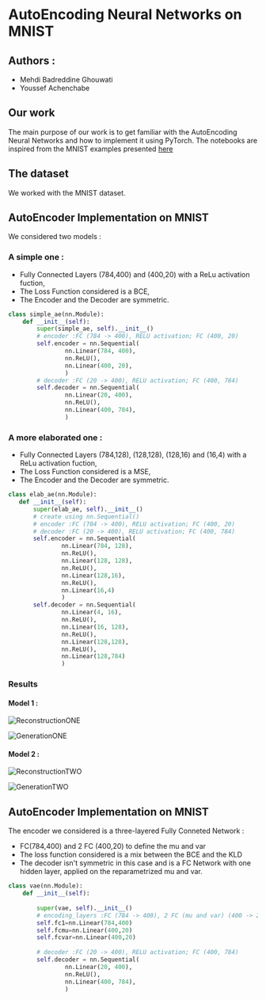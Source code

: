 # AutoEncoding Neural Networks on MNIST

## Authors : 
 - Mehdi Badreddine Ghouwati
 - Youssef Achenchabe
## Our work
The main purpose of our work is to get familiar with the AutoEncoding Neural Networks and how to implement it using PyTorch. The notebooks are inspired from the MNIST examples presented [here](https://github.com/L1aoXingyu/pytorch-beginner/tree/master/08-AutoEncoder)

## The dataset
We worked with the MNIST dataset.


## AutoEncoder Implementation on MNIST
We considered two models :
 ### A simple one :
 * Fully Connected Layers (784,400) and (400,20) with a ReLu activation fuction,
 * The Loss Function considered is a BCE,
 * The Encoder and the Decoder are symmetric.
```python
class simple_ae(nn.Module):
    def __init__(self):
        super(simple_ae, self).__init__()
        # encoder :FC (784 -> 400), RELU activation; FC (400, 20)
        self.encoder = nn.Sequential(
                nn.Linear(784, 400),
                nn.ReLU(),
                nn.Linear(400, 20),
                )
        # decoder :FC (20 -> 400), RELU activation; FC (400, 784)
        self.decoder = nn.Sequential(
                nn.Linear(20, 400),
                nn.ReLU(),
                nn.Linear(400, 784),
                )
```

 ### A more elaborated one :
 * Fully Connected Layers (784,128), (128,128), (128,16) and (16,4) with a ReLu activation fuction,
 * The Loss Function considered is a MSE,
 * The Encoder and the Decoder are symmetric.
 ```python
 class elab_ae(nn.Module):
    def __init__(self):
        super(elab_ae, self).__init__()
        # create using nn.Sequential()
        # encoder :FC (784 -> 400), RELU activation; FC (400, 20)
        # decoder :FC (20 -> 400), RELU activation; FC (400, 784)
        self.encoder = nn.Sequential(
                nn.Linear(784, 128),
                nn.ReLU(),
                nn.Linear(128, 128),
                nn.ReLU(),
                nn.Linear(128,16),
                nn.ReLU(),
                nn.Linear(16,4)
                )
        self.decoder = nn.Sequential(
                nn.Linear(4, 16),
                nn.ReLU(),
                nn.Linear(16, 128),
                nn.ReLU(),
                nn.Linear(128,128),
                nn.ReLU(),
                nn.Linear(128,784)
                )
 ```

### Results

#### Model 1 :

![ReconstructionONE](https://github.com/mbghouwa/AE-AutoEncoder_PyTorch/tree/master/images/ae_1_recon.png)


![GenerationONE](https://github.com/mbghouwa/AE-AutoEncoder_PyTorch/tree/master/images/ae_1_gene.png)

#### Model 2 :

![ReconstructionTWO](https://github.com/mbghouwa/AE-AutoEncoder_PyTorch/tree/master/images/ae_2_recon.png)

![GenerationTWO](https://github.com/mbghouwa/AE-AutoEncoder_PyTorch/tree/master/images/ae_2_gene.png)

## AutoEncoder Implementation on MNIST

The encoder we considered is a three-layered Fully Conneted Network :

* FC(784,400) and 2 FC (400,20) to define the mu and var
* The loss function considered is a mix between the BCE and the KLD
* The decoder isn't symmetric in this case and is a FC Network with one hidden layer, applied on the reparametrized mu and var.

```python
class vae(nn.Module):
    def __init__(self):
        
        super(vae, self).__init__()
        # encoding_layers :FC (784 -> 400), 2 FC (mu and var) (400 -> 20)
        self.fc1=nn.Linear(784,400)
        self.fcmu=nn.Linear(400,20)
        self.fcvar=nn.Linear(400,20)
        
        # decoder :FC (20 -> 400), RELU activation; FC (400, 784)
        self.decoder = nn.Sequential(
                nn.Linear(20, 400),
                nn.ReLU(),
                nn.Linear(400, 784),
                )
```
